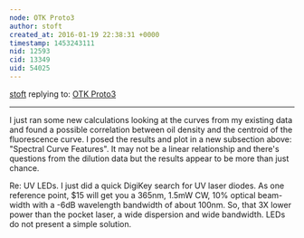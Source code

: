 ```yaml
---
node: OTK Proto3
author: stoft
created_at: 2016-01-19 22:38:31 +0000
timestamp: 1453243111
nid: 12593
cid: 13349
uid: 54025
---
```




[stoft](../profile/stoft) replying to: [OTK Proto3](../notes/stoft/01-19-2016/otk-proto3)

----
I just ran some new calculations looking at the curves from my existing data and found a possible correlation between oil density and the centroid of the fluorescence curve. I posed the results and plot in a new subsection above: "Spectral Curve Features". It may not be a linear relationship and there's questions from the dilution data but the results appear to be more than just chance.

Re: UV LEDs. I just did a quick DigiKey search for UV laser diodes. As one reference point, $15 will get you a 365nm, 1.5mW CW, 10% optical beam-width with a -6dB wavelength bandwidth of about 100nm. So, that 3X lower power than the pocket laser, a wide dispersion and wide bandwidth. LEDs do not present a simple solution.
